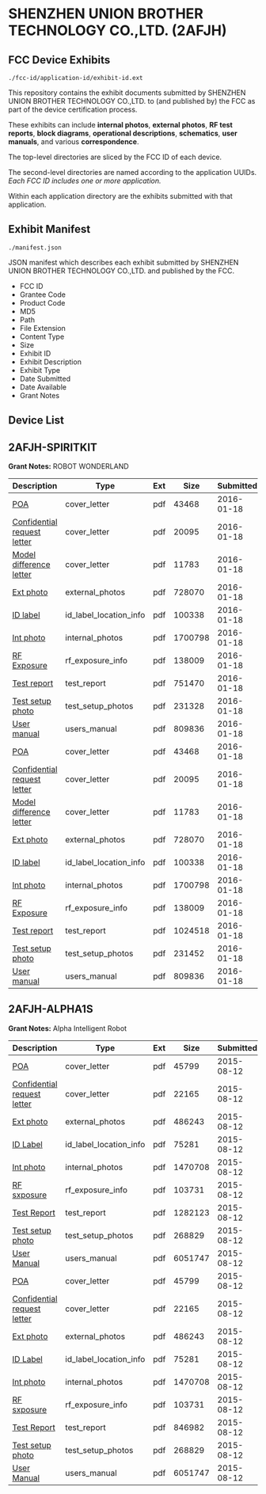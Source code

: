 # SHENZHEN UNION BROTHER TECHNOLOGY CO.,LTD. (2AFJH)
## FCC Device Exhibits

```
./fcc-id/application-id/exhibit-id.ext
```

This repository contains the exhibit documents submitted by SHENZHEN UNION BROTHER TECHNOLOGY CO.,LTD. to (and published by) the FCC as part of the device certification process.

These exhibits can include **internal photos**, **external photos**, **RF test reports**, **block diagrams**, **operational descriptions**, **schematics**, **user manuals**, and various **correspondence**.

The top-level directories are sliced by the FCC ID of each device.

The second-level directories are named according to the application UUIDs. *Each FCC ID includes one or more application.*

Within each application directory are the exhibits submitted with that application. 

## Exhibit Manifest

```
./manifest.json
```

JSON manifest which describes each exhibit submitted by SHENZHEN UNION BROTHER TECHNOLOGY CO.,LTD. and published by the FCC.

- FCC ID
- Grantee Code
- Product Code
- MD5
- Path
- File Extension
- Content Type
- Size
- Exhibit ID
- Exhibit Description
- Exhibit Type
- Date Submitted
- Date Available
- Grant Notes

## Device List
## 2AFJH-SPIRITKIT
**Grant Notes:** ROBOT WONDERLAND

| Description | Type | Ext | Size | Submitted | Available |
| ----------- | ---- | --- | ---- | --------- | --------- |
| [POA](2AFJH-SPIRITKIT/2eac88654cd80ff4630392fef747d05a/2876793.pdf) | cover_letter | pdf | 43468 | 2016-01-18 | 2016-01-19 |
| [Confidential request letter](2AFJH-SPIRITKIT/2eac88654cd80ff4630392fef747d05a/2876794.pdf) | cover_letter | pdf | 20095 | 2016-01-18 | 2016-01-19 |
| [Model difference letter](2AFJH-SPIRITKIT/2eac88654cd80ff4630392fef747d05a/2876795.pdf) | cover_letter | pdf | 11783 | 2016-01-18 | 2016-01-19 |
| [Ext photo](2AFJH-SPIRITKIT/2eac88654cd80ff4630392fef747d05a/2876799.pdf) | external_photos | pdf | 728070 | 2016-01-18 | 2016-01-19 |
| [ID label](2AFJH-SPIRITKIT/2eac88654cd80ff4630392fef747d05a/2876801.pdf) | id_label_location_info | pdf | 100338 | 2016-01-18 | 2016-01-19 |
| [Int photo](2AFJH-SPIRITKIT/2eac88654cd80ff4630392fef747d05a/2876800.pdf) | internal_photos | pdf | 1700798 | 2016-01-18 | 2016-01-19 |
| [RF Exposure](2AFJH-SPIRITKIT/2eac88654cd80ff4630392fef747d05a/2876796.pdf) | rf_exposure_info | pdf | 138009 | 2016-01-18 | 2016-01-19 |
| [Test report](2AFJH-SPIRITKIT/2eac88654cd80ff4630392fef747d05a/2876797.pdf) | test_report | pdf | 751470 | 2016-01-18 | 2016-01-19 |
| [Test setup photo](2AFJH-SPIRITKIT/2eac88654cd80ff4630392fef747d05a/2876798.pdf) | test_setup_photos | pdf | 231328 | 2016-01-18 | 2016-01-19 |
| [User manual](2AFJH-SPIRITKIT/2eac88654cd80ff4630392fef747d05a/2876815.pdf) | users_manual | pdf | 809836 | 2016-01-18 | 2016-01-19 |
| [POA](2AFJH-SPIRITKIT/b64f377d085c4102493e49ab86556b80/2876793.pdf) | cover_letter | pdf | 43468 | 2016-01-18 | 2016-01-19 |
| [Confidential request letter](2AFJH-SPIRITKIT/b64f377d085c4102493e49ab86556b80/2876794.pdf) | cover_letter | pdf | 20095 | 2016-01-18 | 2016-01-19 |
| [Model difference letter](2AFJH-SPIRITKIT/b64f377d085c4102493e49ab86556b80/2876795.pdf) | cover_letter | pdf | 11783 | 2016-01-18 | 2016-01-19 |
| [Ext photo](2AFJH-SPIRITKIT/b64f377d085c4102493e49ab86556b80/2876799.pdf) | external_photos | pdf | 728070 | 2016-01-18 | 2016-01-19 |
| [ID label](2AFJH-SPIRITKIT/b64f377d085c4102493e49ab86556b80/2876801.pdf) | id_label_location_info | pdf | 100338 | 2016-01-18 | 2016-01-19 |
| [Int photo](2AFJH-SPIRITKIT/b64f377d085c4102493e49ab86556b80/2876800.pdf) | internal_photos | pdf | 1700798 | 2016-01-18 | 2016-01-19 |
| [RF Exposure](2AFJH-SPIRITKIT/b64f377d085c4102493e49ab86556b80/2876796.pdf) | rf_exposure_info | pdf | 138009 | 2016-01-18 | 2016-01-19 |
| [Test report](2AFJH-SPIRITKIT/b64f377d085c4102493e49ab86556b80/2876810.pdf) | test_report | pdf | 1024518 | 2016-01-18 | 2016-01-19 |
| [Test setup photo](2AFJH-SPIRITKIT/b64f377d085c4102493e49ab86556b80/2876811.pdf) | test_setup_photos | pdf | 231452 | 2016-01-18 | 2016-01-19 |
| [User manual](2AFJH-SPIRITKIT/b64f377d085c4102493e49ab86556b80/2876815.pdf) | users_manual | pdf | 809836 | 2016-01-18 | 2016-01-19 |
## 2AFJH-ALPHA1S
**Grant Notes:** Alpha Intelligent Robot

| Description | Type | Ext | Size | Submitted | Available |
| ----------- | ---- | --- | ---- | --------- | --------- |
| [POA](2AFJH-ALPHA1S/46f63a5a2e49f341659fa14e914211e9/2712692.pdf) | cover_letter | pdf | 45799 | 2015-08-12 | 2015-08-12 |
| [Confidential request letter](2AFJH-ALPHA1S/46f63a5a2e49f341659fa14e914211e9/2712693.pdf) | cover_letter | pdf | 22165 | 2015-08-12 | 2015-08-12 |
| [Ext photo](2AFJH-ALPHA1S/46f63a5a2e49f341659fa14e914211e9/2712697.pdf) | external_photos | pdf | 486243 | 2015-08-12 | 2015-08-12 |
| [ID Label](2AFJH-ALPHA1S/46f63a5a2e49f341659fa14e914211e9/2712699.pdf) | id_label_location_info | pdf | 75281 | 2015-08-12 | 2015-08-12 |
| [Int photo](2AFJH-ALPHA1S/46f63a5a2e49f341659fa14e914211e9/2712698.pdf) | internal_photos | pdf | 1470708 | 2015-08-12 | 2015-08-12 |
| [RF sxposure](2AFJH-ALPHA1S/46f63a5a2e49f341659fa14e914211e9/2712694.pdf) | rf_exposure_info | pdf | 103731 | 2015-08-12 | 2015-08-12 |
| [Test Report](2AFJH-ALPHA1S/46f63a5a2e49f341659fa14e914211e9/2712707.pdf) | test_report | pdf | 1282123 | 2015-08-12 | 2015-08-12 |
| [Test setup photo](2AFJH-ALPHA1S/46f63a5a2e49f341659fa14e914211e9/2712696.pdf) | test_setup_photos | pdf | 268829 | 2015-08-12 | 2015-08-12 |
| [User Manual](2AFJH-ALPHA1S/46f63a5a2e49f341659fa14e914211e9/2712700.pdf) | users_manual | pdf | 6051747 | 2015-08-12 | 2015-08-12 |
| [POA](2AFJH-ALPHA1S/bcf52dc534aac564dc4e551a54d44793/2712692.pdf) | cover_letter | pdf | 45799 | 2015-08-12 | 2015-08-12 |
| [Confidential request letter](2AFJH-ALPHA1S/bcf52dc534aac564dc4e551a54d44793/2712693.pdf) | cover_letter | pdf | 22165 | 2015-08-12 | 2015-08-12 |
| [Ext photo](2AFJH-ALPHA1S/bcf52dc534aac564dc4e551a54d44793/2712697.pdf) | external_photos | pdf | 486243 | 2015-08-12 | 2015-08-12 |
| [ID Label](2AFJH-ALPHA1S/bcf52dc534aac564dc4e551a54d44793/2712699.pdf) | id_label_location_info | pdf | 75281 | 2015-08-12 | 2015-08-12 |
| [Int photo](2AFJH-ALPHA1S/bcf52dc534aac564dc4e551a54d44793/2712698.pdf) | internal_photos | pdf | 1470708 | 2015-08-12 | 2015-08-12 |
| [RF sxposure](2AFJH-ALPHA1S/bcf52dc534aac564dc4e551a54d44793/2712694.pdf) | rf_exposure_info | pdf | 103731 | 2015-08-12 | 2015-08-12 |
| [Test Report](2AFJH-ALPHA1S/bcf52dc534aac564dc4e551a54d44793/2712695.pdf) | test_report | pdf | 846982 | 2015-08-12 | 2015-08-12 |
| [Test setup photo](2AFJH-ALPHA1S/bcf52dc534aac564dc4e551a54d44793/2712696.pdf) | test_setup_photos | pdf | 268829 | 2015-08-12 | 2015-08-12 |
| [User Manual](2AFJH-ALPHA1S/bcf52dc534aac564dc4e551a54d44793/2712700.pdf) | users_manual | pdf | 6051747 | 2015-08-12 | 2015-08-12 |
